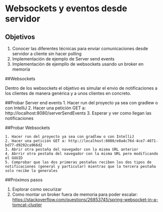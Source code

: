 # Websockets y eventos desde servidor


## Objetivos

1. Conocer las diferentes técnicas para enviar comunicaciones desde servidor a cliente sin hacer polling
2. Implementación de ejemplo de Server send events
3. Implementación de ejempllo de websockets usando un broker en memoria
    
##Websockets

Dentro de los websockets el objetivo es simular el envio de notificaciones a los clientes de manera genérica y a unos clientes en concreto.

##Probar Server end events
    1. Hacer run del proyecto ya sea con gradlew o con IntelliJ
    2. Hacer una petición GET a: http://localhost:8080/serverSendEvents
    3. Esperar y ver como llegan las notificaciones

##Probar Websockets

    1. Hacer run del proyecto ya sea con gradlew o con IntelliJ
    2. Hacer una petición GET a: http://localhost:8080/e0a4c76d-4ce7-4071-bd77-d9292ca966d2
    3. Abrir otra pestaña del navegador con la misma URL anterior
    4. Abrrir otra pestaña del navegador con la misma URL pero modificando el GUUID
    5. Comprobar que las dos primeras pestañas reciben los dos tipos de notificaciones (general y particular) mientras que la tercera pestaña solo recibe la generales
 
 
##Próximos pasos

1. Explorar como securizar 
2. Como montar un broker fuera de memoria para poder escalar:
    https://stackoverflow.com/questions/26853745/spring-websocket-in-a-tomcat-cluster

